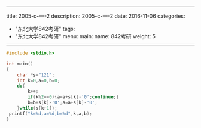 
---
title: 2005-c-一-2
description: 2005-c-一-2
date: 2016-11-06
categories:
  - "东北大学842考研"
tags:
  - "东北大学842考研"
menu:
  main:
    name: 842考研
    weight: 5
---


```cpp
#include <stdio.h>

int main()
{
    char *s="121";
    int k=0,a=0,b=0;
    do{
        k++;
        if(k%2==0){a=a+s[k]-'0';continue;}
        b=b+s[k]-'0';a=a+s[k]-'0';
    }while(s[k+1]);
 printf("k=%d,a=%d,b=%d",k,a,b);
}

```

